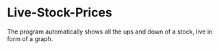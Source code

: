# Live-Stock-Prices
The program automatically shows all the ups and down of a stock, live in form of a graph.
